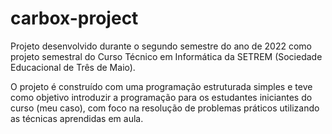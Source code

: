 ﻿# carbox-project

Projeto desenvolvido durante o segundo semestre do ano de 2022 como projeto semestral 
do Curso Técnico em Informática da SETREM (Sociedade Educacional de Três de Maio).

O projeto é construído com uma programação estruturada simples e teve como objetivo introduzir
a programação para os estudantes iniciantes do curso (meu caso), com foco na resolução de 
problemas práticos utilizando as técnicas aprendidas em aula.

